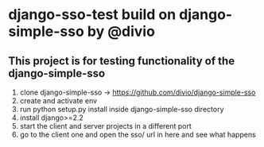 # django-sso-test build on django-simple-sso by @divio 

## This project is for testing functionality of the django-simple-sso 

1. clone django-simple-sso -> https://github.com/divio/django-simple-sso
2. create and activate env 
3. run python setup.py install inside django-simple-sso directory
4. install django>=2.2
5. start the client and server projects in a different port
6. go to the client one and open the sso/ url in here and see what happens
